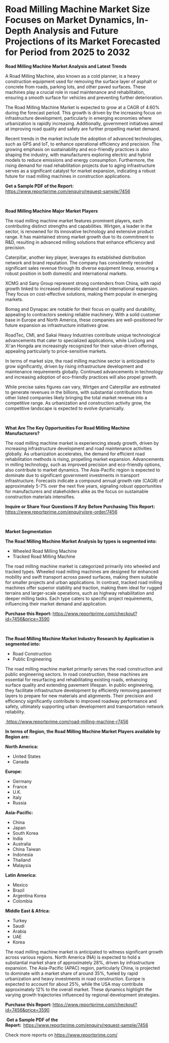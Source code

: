 <p><h1>Road Milling Machine Market Size Focuses on Market Dynamics, In-Depth Analysis and Future Projections of its Market Forecasted for Period from 2025 to 2032</h1></p><p><strong>Road Milling Machine Market Analysis and Latest Trends</strong></p>
<p><p>A Road Milling Machine, also known as a cold planner, is a heavy construction equipment used for removing the surface layer of asphalt or concrete from roads, parking lots, and other paved surfaces. These machines play a crucial role in road maintenance and rehabilitation, ensuring a smooth surface for vehicles and preventing further deterioration.</p><p>The Road Milling Machine Market is expected to grow at a CAGR of 4.60% during the forecast period. This growth is driven by the increasing focus on infrastructure development, particularly in emerging economies where urbanization is rapidly increasing. Additionally, government initiatives aimed at improving road quality and safety are further propelling market demand.</p><p>Recent trends in the market include the adoption of advanced technologies, such as GPS and IoT, to enhance operational efficiency and precision. The growing emphasis on sustainability and eco-friendly practices is also shaping the industry, with manufacturers exploring electric and hybrid models to reduce emissions and energy consumption. Furthermore, the rising demand for road rehabilitation projects due to aging infrastructure serves as a significant catalyst for market expansion, indicating a robust future for road milling machines in construction applications.</p></p>
<p><strong>Get a Sample PDF of the Report:&nbsp;</strong> <a href="https://www.reportprime.com/enquiry/request-sample/7456?utm_campaign=3123&utm_medium=2&utm_source=Github&utm_content=ia&utm_term=19032025&utm_id=road-milling-machine">https://www.reportprime.com/enquiry/request-sample/7456</a></p>
<p>&nbsp;</p>
<p><strong>Road Milling Machine Major Market Players</strong></p>
<p><p>The road milling machine market features prominent players, each contributing distinct strengths and capabilities. Wirtgen, a leader in the sector, is renowned for its innovative technology and extensive product range. It has maintained strong market growth due to its commitment to R&D, resulting in advanced milling solutions that enhance efficiency and precision. </p><p>Caterpillar, another key player, leverages its established distribution network and brand reputation. The company has consistently recorded significant sales revenue through its diverse equipment lineup, ensuring a robust position in both domestic and international markets. </p><p>XCMG and Sany Group represent strong contenders from China, with rapid growth linked to increased domestic demand and international expansion. They focus on cost-effective solutions, making them popular in emerging markets. </p><p>Bomag and Dynapac are notable for their focus on quality and durability, appealing to contractors seeking reliable machinery. With a solid customer base in Europe and North America, these companies are well-positioned for future expansion as infrastructure initiatives grow.</p><p>RoadTec, CMI, and Sakai Heavy Industries contribute unique technological advancements that cater to specialized applications, while LiuGong and Xi'an Hongda are increasingly recognized for their value-driven offerings, appealing particularly to price-sensitive markets.</p><p>In terms of market size, the road milling machine sector is anticipated to grow significantly, driven by rising infrastructure development and maintenance requirements globally. Continued advancements in technology and increasing adoption of eco-friendly practices will also propel growth. </p><p>While precise sales figures can vary, Wirtgen and Caterpillar are estimated to generate revenues in the billions, with substantial contributions from other listed companies likely bringing the total market revenue into a competitive range. As urbanization and construction activity grow, the competitive landscape is expected to evolve dynamically.</p></p>
<p>&nbsp;</p>
<p><strong>What Are The Key Opportunities For Road Milling Machine Manufacturers?</strong></p>
<p><p>The road milling machine market is experiencing steady growth, driven by increasing infrastructure development and road maintenance activities globally. As urbanization accelerates, the demand for efficient road rehabilitation methods is rising, propelling market expansion. Advancements in milling technology, such as improved precision and eco-friendly options, also contribute to market dynamics. The Asia-Pacific region is expected to dominate due to significant government investments in transport infrastructure. Forecasts indicate a compound annual growth rate (CAGR) of approximately 5-7% over the next five years, signaling robust opportunities for manufacturers and stakeholders alike as the focus on sustainable construction materials intensifies.</p></p>
<p><strong>Inquire or Share Your Questions If Any Before Purchasing This Report:</strong> <a href="https://www.reportprime.com/enquiry/pre-order/7456?utm_campaign=3123&utm_medium=2&utm_source=Github&utm_content=ia&utm_term=19032025&utm_id=road-milling-machine">https://www.reportprime.com/enquiry/pre-order/7456</a></p>
<p>&nbsp;</p>
<p><strong>Market Segmentation</strong></p>
<p><strong>The Road Milling Machine Market Analysis by types is segmented into:</strong></p>
<p><ul><li>Wheeled Road Milling Machine</li><li>Tracked Road Milling Machine</li></ul></p>
<p><p>The road milling machine market is categorized primarily into wheeled and tracked types. Wheeled road milling machines are designed for enhanced mobility and swift transport across paved surfaces, making them suitable for smaller projects and urban applications. In contrast, tracked road milling machines offer superior stability and traction, making them ideal for rugged terrains and larger-scale operations, such as highway rehabilitation and deeper milling tasks. Each type caters to specific project requirements, influencing their market demand and application.</p></p>
<p><strong>Purchase this Report:&nbsp;</strong><a href="https://www.reportprime.com/checkout?id=7456&price=3590&utm_campaign=3123&utm_medium=2&utm_source=Github&utm_content=ia&utm_term=19032025&utm_id=road-milling-machine">https://www.reportprime.com/checkout?id=7456&price=3590</a></p>
<p>&nbsp;</p>
<p><strong>The Road Milling Machine Market Industry Research by Application is segmented into:</strong></p>
<p><ul><li>Road Construction</li><li>Public Engineering</li></ul></p>
<p><p>The road milling machine market primarily serves the road construction and public engineering sectors. In road construction, these machines are essential for resurfacing and rehabilitating existing roads, enhancing surface quality and extending pavement lifespan. In public engineering, they facilitate infrastructure development by efficiently removing pavement layers to prepare for new materials and alignments. Their precision and efficiency significantly contribute to improved roadway performance and safety, ultimately supporting urban development and transportation network reliability.</p></p>
<p><a href="https://www.reportprime.com/road-milling-machine-r7456?utm_campaign=3123&utm_medium=2&utm_source=Github&utm_content=ia&utm_term=19032025&utm_id=road-milling-machine">&nbsp;https://www.reportprime.com/road-milling-machine-r7456</a></p>
<p><strong>In terms of Region, the Road Milling Machine Market Players available by Region are:</strong></p>
<p>
    <p> <strong> North America: </strong>
        <ul>
            <li>United States</li>
            <li>Canada</li>
        </ul>
        </p> 
    <p> <strong> Europe: </strong>
        <ul>
            <li>Germany</li>
            <li>France</li>
            <li>U.K.</li>
            <li>Italy</li>
            <li>Russia</li>
        </ul>
        </p> 
    <p> <strong> Asia-Pacific: </strong>
        <ul>
            <li>China</li>
            <li>Japan</li>
            <li>South Korea</li>
            <li>India</li>
            <li>Australia</li>
            <li>China Taiwan</li>
            <li>Indonesia</li>
            <li>Thailand</li>
            <li>Malaysia</li>
        </ul>
        </p> 
    <p> <strong> Latin America: </strong>
        <ul>
            <li>Mexico</li>
            <li>Brazil</li>
            <li>Argentina Korea</li>
            <li>Colombia</li>
        </ul>
        </p> 
    <p> <strong> Middle East & Africa: </strong>
        <ul>
            <li>Turkey</li>
            <li>Saudi</li>
            <li>Arabia</li>
            <li>UAE</li>
            <li>Korea</li>
        </ul>
    </p>
    </p>
<p><p>The road milling machine market is anticipated to witness significant growth across various regions. North America (NA) is expected to hold a substantial market share of approximately 28%, driven by infrastructure expansion. The Asia-Pacific (APAC) region, particularly China, is projected to dominate with a market share of around 35%, fueled by rapid urbanization and heavy investments in road construction. Europe is expected to account for about 25%, while the USA may contribute approximately 12% to the overall market. These dynamics highlight the varying growth trajectories influenced by regional development strategies.</p></p>
<p><strong>Purchase this Report: </strong><a href="https://www.reportprime.com/checkout?id=7456&price=3590&utm_campaign=3123&utm_medium=2&utm_source=Github&utm_content=ia&utm_term=19032025&utm_id=road-milling-machine">https://www.reportprime.com/checkout?id=7456&price=3590</a></p>
<p>&nbsp;<strong>Get a Sample PDF of the Report:&nbsp;&nbsp;</strong><a href="https://www.reportprime.com/enquiry/request-sample/7456?utm_campaign=3123&utm_medium=2&utm_source=Github&utm_content=ia&utm_term=19032025&utm_id=road-milling-machine">https://www.reportprime.com/enquiry/request-sample/7456</a></p>
<p><strong></strong></p>
<p>Check more reports on <a href="https://www.reportprime.com/?utm_campaign=3123&utm_medium=2&utm_source=Github&utm_content=ia&utm_term=19032025&utm_id=road-milling-machine">https://www.reportprime.com/</a></p>